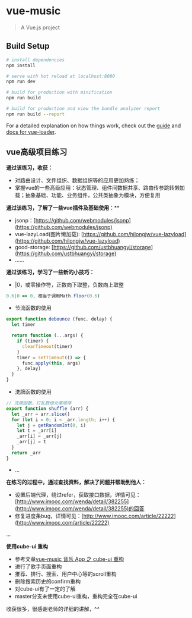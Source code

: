 # vue-music

> A Vue.js project

## Build Setup

``` bash
# install dependencies
npm install

# serve with hot reload at localhost:8080
npm run dev

# build for production with minification
npm run build

# build for production and view the bundle analyzer report
npm run build --report
```

For a detailed explanation on how things work, check out the [guide](http://vuejs-templates.github.io/webpack/) and [docs for vue-loader](http://vuejs.github.io/vue-loader).

## vue高级项目练习

**通过该练习，收获：**

- 对路由设计、文件组织、数据组织等的应用更加熟练；
- 掌握vue的一些高级应用：状态管理、组件间数据共享、路由传参跳转懒加载；抽象基础、功能、业务组件，公共类抽象为模块，方便复用

**通过该练习，了解了一些vue插件及基础使用：****

- jsonp：[https://github.com/webmodules/jsonp](https://github.com/webmodules/jsonp)
- vue-lazyLoad(图片懒加载): [https://github.com/hilongjw/vue-lazyload](https://github.com/hilongjw/vue-lazyload)
- good-storage: [https://github.com/ustbhuangyi/storage](https://github.com/ustbhuangyi/storage)
- ......

**通过该练习，学习了一些新的小技巧：**

- |0，或零操作符，正数向下取整，负数向上取整
```js 
0.6|0 => 0, 相当于调用Math.floor(0.6)
```
- 节流函数的使用
```js
export function debounce (func, delay) {
  let timer

  return function (...args) {
    if (timer) {
      clearTimeout(timer)
    }
    timer = setTimeout(() => {
      func.apply(this, args)
    }, delay)
  }
}
```
- 洗牌函数的使用
```js
// 洗牌函数，打乱数组元素顺序
export function shuffle (arr) {
  let _arr = arr.slice()
  for (let i = 0; i < _arr.length; i++) {
    let j = getRandomInt(0, i)
    let t = _arr[i]
    _arr[i] = _arr[j]
    _arr[j] = t
  }
  return _arr
}
```
- ...

**在练习的过程中，通过查找资料，解决了问题并帮助到他人：**

- 设置后端代理，绕过refer，获取接口数据，详情可见：[http://www.imooc.com/wenda/detail/382255](http://www.imooc.com/wenda/detail/382255)的回答
- 修复进度条bug，详情可见：[http://www.imooc.com/article/22222](http://www.imooc.com/article/22222)

...

**使用cube-ui 重构**

- 参考文章[vue-music 音乐 App 之 cube-ui 重构](http://www.imooc.com/article/22569)
- 进行了歌手页面重构
- 推荐、排行、搜索、用户中心等的scroll重构
- 删除搜索历史的confirm重构
- 对cube-ui有了一定的了解
- master分支未使用cube-ui重构，重构完全在cube-ui

收获很多，很感谢老师的详细的讲解，^_^_
